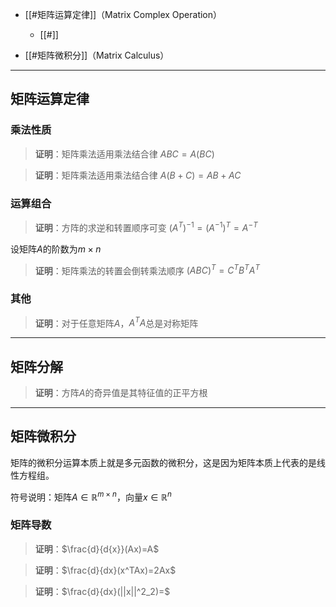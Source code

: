
+ [[#矩阵运算定律]]（Matrix Complex Operation）


	+ [[#]]
+ [[#矩阵微积分]]（Matrix Calculus）


---
## 矩阵运算定律


### 乘法性质

> **证明**：矩阵乘法适用乘法结合律 $ABC=A(BC)$



> **证明**：矩阵乘法适用乘法结合律 $A(B+C)=AB+AC$


### 运算组合

> **证明**：方阵的求逆和转置顺序可变 $(A^T)^{-1}=(A^{-1})^T=A^{-T}$

设矩阵$A$的阶数为$m\times n$


> **证明**：矩阵乘法的转置会倒转乘法顺序 $(ABC)^T=C^TB^TA^T$



### 其他

> **证明**：对于任意矩阵$A$，$A^TA$总是对称矩阵




---
## 矩阵分解


> **证明**：方阵$A$的奇异值是其特征值的正平方根



---
## 矩阵微积分 

矩阵的微积分运算本质上就是多元函数的微积分，这是因为矩阵本质上代表的是线性方程组。

符号说明：矩阵$A\in \mathbb{R}^{m\times n}$，向量$x\in \mathbb{R}^n$

### 矩阵导数

> **证明**：$\frac{d}{d{x}}(Ax)=A$


> **证明**：$\frac{d}{dx}(x^TAx)=2Ax$


> **证明**：$\frac{d}{dx}(||x||^2_2)=$